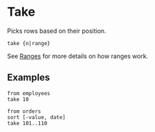 # Take

Picks rows based on their position.

```prql_no_test
take {n|range}
```

See [Ranges](../language-features/ranges.md) for more details on how ranges
work.

## Examples

```prql
from employees
take 10
```

```prql
from orders
sort [-value, date]
take 101..110
```
